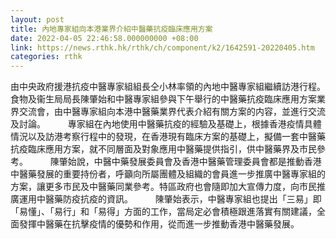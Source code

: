 ```yaml
---
layout: post
title: 內地專家組向本港業界介紹中醫藥抗疫臨床應用方案
date: 2022-04-05 22:46:58.000000000 +08:00
link: https://news.rthk.hk/rthk/ch/component/k2/1642591-20220405.htm
categories: rthk
---
```


由中央政府援港抗疫中醫專家組組長仝小林率領的內地中醫專家組繼續訪港行程。食物及衞生局局長陳肇始和中醫專家組參與下午舉行的中醫藥抗疫臨床應用方案業界交流會，由中醫專家組向本港中醫藥業界代表介紹有關方案的内容，並進行交流及討論。
　　 
專家組在內地使用中醫藥抗疫的經驗及基礎上，根據香港疫情具體情況以及訪港考察行程中的發現，在香港現有臨床方案的基礎上，擬備一套中醫藥抗疫臨床應用方案，就不同層面及對象應用中醫藥提供指引，供中醫藥界及市民參考。
　　 
陳肇始說，中醫中藥發展委員會及香港中醫藥管理委員會都是推動香港中醫藥發展的重要持份者，呼籲向所屬團體及組織的會員進一步推廣中醫專家組的方案，讓更多市民及中醫藥同業參考。特區政府也會隨即加大宣傳力度，向市民推廣運用中醫藥防疫抗疫的資訊。
　　 
陳肇始表示，中醫專家組也提出「三易」即「易懂」、「易行」和「易得」方面的工作，當局定必會積極跟進落實有關建議，全面發揮中醫藥在抗擊疫情的優勢和作用，從而進一步推動香港中醫藥發展。
